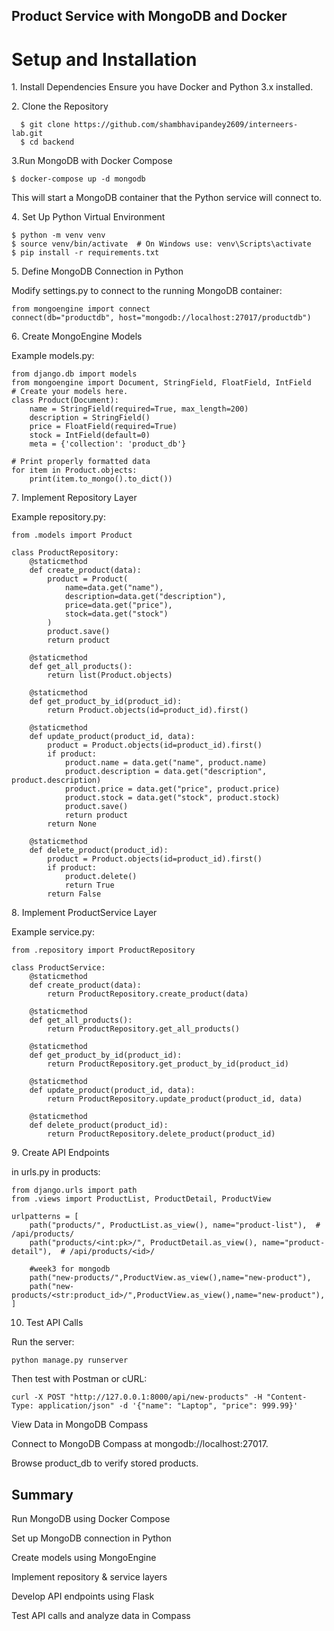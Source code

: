 ## Product Service with MongoDB and Docker ##

# Setup and Installation #

1️. Install Dependencies
  Ensure you have Docker and Python 3.x installed.

2️. Clone the Repository
```
  $ git clone https://github.com/shambhavipandey2609/interneers-lab.git
  $ cd backend
```
3.Run MongoDB with Docker Compose
```
$ docker-compose up -d mongodb
```
This will start a MongoDB container that the Python service will connect to.

4️. Set Up Python Virtual Environment
```
$ python -m venv venv
$ source venv/bin/activate  # On Windows use: venv\Scripts\activate
$ pip install -r requirements.txt
```
5️. Define MongoDB Connection in Python

Modify settings.py to connect to the running MongoDB container:
```
from mongoengine import connect
connect(db="productdb", host="mongodb://localhost:27017/productdb")
```
6️. Create MongoEngine Models

Example models.py:
```
from django.db import models
from mongoengine import Document, StringField, FloatField, IntField
# Create your models here.
class Product(Document):
    name = StringField(required=True, max_length=200)
    description = StringField()
    price = FloatField(required=True)
    stock = IntField(default=0)
    meta = {'collection': 'product_db'}

# Print properly formatted data    
for item in Product.objects:
    print(item.to_mongo().to_dict())   
```
7️. Implement Repository Layer

Example repository.py:
```
from .models import Product

class ProductRepository:
    @staticmethod
    def create_product(data):
        product = Product(
            name=data.get("name"),
            description=data.get("description"),
            price=data.get("price"),
            stock=data.get("stock")
        )
        product.save()
        return product

    @staticmethod
    def get_all_products():
        return list(Product.objects)

    @staticmethod
    def get_product_by_id(product_id):
        return Product.objects(id=product_id).first()

    @staticmethod
    def update_product(product_id, data):
        product = Product.objects(id=product_id).first()
        if product:
            product.name = data.get("name", product.name)
            product.description = data.get("description", product.description)
            product.price = data.get("price", product.price)
            product.stock = data.get("stock", product.stock)
            product.save()
            return product
        return None

    @staticmethod
    def delete_product(product_id):
        product = Product.objects(id=product_id).first()
        if product:
            product.delete()
            return True
        return False
```
8️. Implement ProductService Layer

Example service.py:
```
from .repository import ProductRepository

class ProductService:
    @staticmethod
    def create_product(data):
        return ProductRepository.create_product(data)

    @staticmethod
    def get_all_products():
        return ProductRepository.get_all_products()

    @staticmethod
    def get_product_by_id(product_id):
        return ProductRepository.get_product_by_id(product_id)

    @staticmethod
    def update_product(product_id, data):
        return ProductRepository.update_product(product_id, data)

    @staticmethod
    def delete_product(product_id):
        return ProductRepository.delete_product(product_id)
```
9️. Create API Endpoints

in urls.py in products:
```
from django.urls import path
from .views import ProductList, ProductDetail, ProductView

urlpatterns = [
    path("products/", ProductList.as_view(), name="product-list"),  # /api/products/
    path("products/<int:pk>/", ProductDetail.as_view(), name="product-detail"),  # /api/products/<id>/

    #week3 for mongodb
    path("new-products/",ProductView.as_view(),name="new-product"),
    path("new-products/<str:product_id>/",ProductView.as_view(),name="new-product"),
]

```
10. Test API Calls

Run the server:
```
python manage.py runserver
```
Then test with Postman or cURL:
```
curl -X POST "http://127.0.0.1:8000/api/new-products" -H "Content-Type: application/json" -d '{"name": "Laptop", "price": 999.99}'
```
View Data in MongoDB Compass

Connect to MongoDB Compass at mongodb://localhost:27017.

Browse product_db to verify stored products.

## Summary ##

Run MongoDB using Docker Compose

Set up MongoDB connection in Python

Create models using MongoEngine

Implement repository & service layers

Develop API endpoints using Flask

Test API calls and analyze data in Compass


